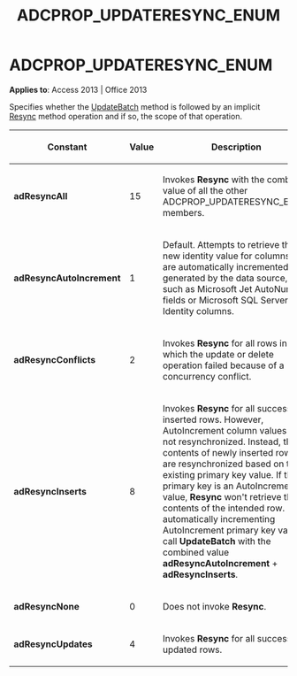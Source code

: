 ﻿---
title: ADCPROP_UPDATERESYNC_ENUM
TOCTitle: ADCPROP_UPDATERESYNC_ENUM
ms:assetid: 890210c4-2290-ddb2-8814-022093c318de
ms:mtpsurl: https://msdn.microsoft.com/library/JJ249600(v=office.15)
ms:contentKeyID: 48546145
ms.date: 09/18/2015
mtps_version: v=office.15
---

# ADCPROP\_UPDATERESYNC\_ENUM

**Applies to**: Access 2013 | Office 2013

Specifies whether the [UpdateBatch](updatebatch-method-ado.md) method is followed by an implicit [Resync](resync-method-ado.md) method operation and if so, the scope of that operation.

<table>
<colgroup>
<col style="width: 33%" />
<col style="width: 33%" />
<col style="width: 33%" />
</colgroup>
<thead>
<tr class="header">
<th><p>Constant</p></th>
<th><p>Value</p></th>
<th><p>Description</p></th>
</tr>
</thead>
<tbody>
<tr class="odd">
<td><p><strong>adResyncAll</strong></p></td>
<td><p>15</p></td>
<td><p>Invokes <strong>Resync</strong> with the combined value of all the other ADCPROP_UPDATERESYNC_ENUM members.</p></td>
</tr>
<tr class="even">
<td><p><strong>adResyncAutoIncrement</strong></p></td>
<td><p>1</p></td>
<td><p>Default. Attempts to retrieve the new identity value for columns that are automatically incremented or generated by the data source, such as Microsoft Jet AutoNumber fields or Microsoft SQL Server Identity columns.</p></td>
</tr>
<tr class="odd">
<td><p><strong>adResyncConflicts</strong></p></td>
<td><p>2</p></td>
<td><p>Invokes <strong>Resync</strong> for all rows in which the update or delete operation failed because of a concurrency conflict.</p></td>
</tr>
<tr class="even">
<td><p><strong>adResyncInserts</strong></p></td>
<td><p>8</p></td>
<td><p>Invokes <strong>Resync</strong> for all successfully inserted rows. However, AutoIncrement column values are not resynchronized. Instead, the contents of newly inserted rows are resynchronized based on the existing primary key value. If the primary key is an AutoIncrement value, <strong>Resync</strong> won't retrieve the contents of the intended row. For automatically incrementing AutoIncrement primary key values, call <strong>UpdateBatch</strong> with the combined value <strong>adResyncAutoIncrement</strong> + <strong>adResyncInserts</strong>.</p></td>
</tr>
<tr class="odd">
<td><p><strong>adResyncNone</strong></p></td>
<td><p>0</p></td>
<td><p>Does not invoke <strong>Resync</strong>.</p></td>
</tr>
<tr class="even">
<td><p><strong>adResyncUpdates</strong></p></td>
<td><p>4</p></td>
<td><p>Invokes <strong>Resync</strong> for all successfully updated rows.</p></td>
</tr>
</tbody>
</table>

